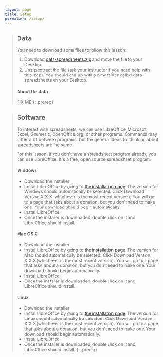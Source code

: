 ```yaml
---
layout: page
title: Setup
permalink: /setup/
---
```


> ## Data
> You need to download some files to follow this lesson:
>
> 1. Download
>    [data-spreadsheets.zip]({{site.baseurl}}/data/data-spreadsheets.zip)
>    and move the file to your Desktop.
> 2. Unzip/extract the file
>    (ask your instructor if you need help with this step).
>    You should end up with a new folder called data-spreadsheets
>        on your Desktop.
>
> #### About the data
> FIX ME
{: .prereq}

> ## Software
> To interact with spreadsheets, we can use LibreOffice, Microsoft Excel, Gnumeric, OpenOffice.org, or other programs. Commands may differ a bit between programs, but the general ideas for thinking about spreadsheets are the same.
> 
> For this lesson, if you don't have a spreadsheet program already, you can use LibreOffice. It's a free, open source spreadsheet program.
> 
> #### Windows
> 
> - Download the Installer
>  - Install LibreOffice by going to [the installation page](https://www.libreoffice.org/download/libreoffice-fresh/). The version for Windows should automatically be selected. Click Download Version X.X.X (whichever is the most recent version). You will go to a page that asks about a donation, but you don't need to make one. Your download should begin automatically.
> - Install LibreOffice
> - Once the installer is downloaded, double click on it and LibreOffice should install.
> 
> #### Mac OS X
> 
> - Download the Installer
>  - Install LibreOffice by going to [the installation page](https://www.libreoffice.org/download/libreoffice-fresh/). The version for Mac should automatically be selected. Click Download Version X.X.X (whichever is the most recent version). You will go to a page that asks about a donation, but you don't need to make one. Your download should begin automatically.
> - Install LibreOffice
> - Once the installer is downloaded, double click on it and LibreOffice should install.
>
> 
> #### Linux
>
> - Download the Installer
> - Install LibreOffice by going to [the installation page](https://www.libreoffice.org/download/libreoffice-fresh/). The version for Linux should automatically be selected. Click Download Version X.X.X (whichever is the most recent version). You will go to a page that asks about a donation, but you don't need to make one. Your download should begin automatically.
> - Install LibreOffice
> - Once the installer is downloaded, double click on it and LibreOffice should install.
{: .prereq}
